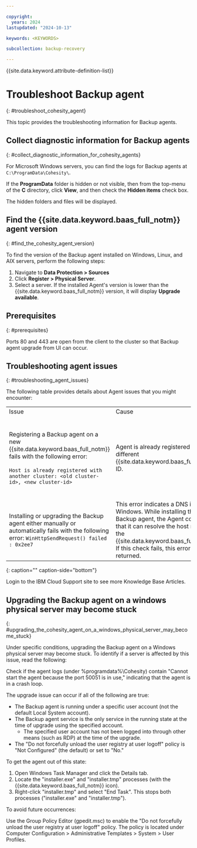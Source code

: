 ```yaml
---

copyright:
  years: 2024
lastupdated: "2024-10-13"

keywords: <KEYWORDS>

subcollection: backup-recovery

---
```


{{site.data.keyword.attribute-definition-list}}

# Troubleshoot Backup agent
{: #troubleshoot_cohesity_agent}

This topic provides the troubleshooting information for Backup agents.

## Collect diagnostic information for Backup agents
{: #collect_diagnostic_information_for_cohesity_agents}

For Microsoft Windows servers, you can find the logs for Backup agents at `C:\ProgramData\Cohesity\`.

If the **ProgramData** folder is hidden or not visible, then from the top-menu of the **C** directory, click **View**, and then check the **Hidden items** check box.

The hidden folders and files will be displayed.

## Find the {{site.data.keyword.baas_full_notm}} agent version
{: #find_the_cohesity_agent_version}

To find the version of the Backup agent installed on Windows, Linux, and AIX servers, perform the following steps:

1. Navigate to **Data Protection > Sources**
2. Click **Register > Physical Server**.
3. Select a server. If the installed Agent's version is lower than the {{site.data.keyword.baas_full_notm}} version, it will display **Upgrade available**.

## Prerequisites
{: #prerequisites}

Ports 80 and 443 are open from the client to the cluster so that Backup agent upgrade from UI can occur.

## Troubleshooting agent issues
{: #troubleshooting_agent_issues}

The following table provides details about Agent issues that you might encounter:

|     |     |     |     |
| --- | --- | --- | --- |
| Issue | Cause | Workaround |     |
| Registering a Backup agent on a new {{site.data.keyword.baas_full_notm}} fails with the following error:<br><br>`Host is already registered with another cluster: <old cluster-id>, <new cluster-id>` | Agent is already registered to a different {{site.data.keyword.baas_full_notm}} ID. | 1. Navigate to **Data Protection > Sources****\> Register > Physical Server**.<br>2. cluster\_fqdn/protection/sources/new/physical`?forceRegister=true`" to the end of the URL and press the **Enter** key. <br>    You will be redirected to a new registration page.<br>3. Enter the Agent information and ensure that the Force Agent Registration check box is selected. |     |
| Installing or upgrading the Backup agent either manually or automatically fails with the following error: `WinHttpSendRequest() failed : 0x2ee7` | This error indicates a DNS issue in Windows. While installing the Backup agent, the Agent confirms that it can resolve the host name of the {{site.data.keyword.baas_full_notm}}. If this check fails, this error is returned. | Ensure DNS forward and reverse lookups are working on the server or VM. |     |
{: caption="" caption-side="bottom"}

Login to the IBM Cloud Support site to see more Knowledge Base Articles.

## Upgrading the Backup agent on a windows physical server may become stuck
{: #upgrading_the_cohesity_agent_on_a_windows_physical_server_may_become_stuck}

Under specific conditions, upgrading the Backup agent on a Windows physical server may become stuck. To identify if a server is affected by this issue, read the following:

Check if the agent logs (under %programdata%\\Cohesity) contain "Cannot start the agent because the port 50051 is in use," indicating that the agent is in a crash loop.

The upgrade issue can occur if all of the following are true:

*   The Backup agent is running under a specific user account (not the default Local System account).
*   The Backup agent service is the only service in the running state at the time of upgrade using the specified account.
    *   The specified user account has not been logged into through other means (such as RDP) at the time of the upgrade.
*   The "Do not forcefully unload the user registry at user logoff" policy is "Not Configured" (the default) or set to "No."

To get the agent out of this state:

1. Open Windows Task Manager and click the Details tab.
2. Locate the "installer.exe" and "installer.tmp" processes (with the {{site.data.keyword.baas_full_notm}} icon).
3. Right-click "installer.tmp" and select "End Task". This stops both processes ("installer.exe" and "installer.tmp").

To avoid future occurrences:

Use the Group Policy Editor (gpedit.msc) to enable the "Do not forcefully unload the user registry at user logoff" policy. The policy is located under Computer Configuration > Administrative Templates > System > User Profiles.
